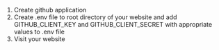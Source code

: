 1. Create github application
2. Create .env file to root directory of your website and add GITHUB_CLIENT_KEY and GITHUB_CLIENT_SECRET with appropriate values to .env file
3. Visit your website
